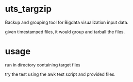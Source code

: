 # uts_targzip

Backup and grouping tool for Bigdata visualization input data.

given timestamped files, it would group and tarball the files.


# usage

run in directory containing target files

try the test using the awk test script and provided files.
